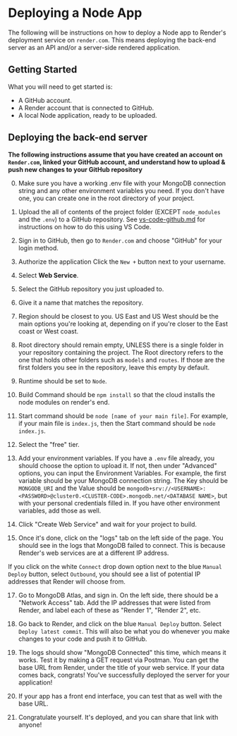 # Deploying a Node App

The following will be instructions on how to deploy a Node app to Render's deployment service on `render.com`. This means deploying the back-end server as an API and/or a server-side rendered application.

## Getting Started

What you will need to get started is:

- A GitHub account.
- A Render account that is connected to GitHub.
- A local Node application, ready to be uploaded.

## Deploying the back-end server

**The following instructions assume that you have created an account on `Render.com`, linked your GitHub account, and understand how to upload & push new changes to your GitHub repository**

0. Make sure you have a working .env file with your MongoDB connection string and any other environment variables you need. If you don't have one, you can create one in the root directory of your project.

1. Upload the all of contents of the project folder (EXCEPT `node_modules` and the `.env`) to a GitHub repository. See [vs-code-github.md](./vs-code-github.md) for instructions on how to do this using VS Code.

2. Sign in to GitHub, then go to `Render.com` and choose "GitHub" for your login method.

3. Authorize the application Click the `New +` button next to your username.

4. Select **Web Service**.

5. Select the GitHub repository you just uploaded to.

6. Give it a name that matches the repository.

7. Region should be closest to you. US East and US West should be the main options you're looking at, depending on if you're closer to the East coast or West coast.

8. Root directory should remain empty, UNLESS there is a single folder in your repository containing the project. The Root directory refers to the one that holds other folders such as `models` and `routes`. If those are the first folders you see in the repository, leave this empty by default.

9. Runtime should be set to `Node`.

11. Build Command should be `npm install` so that the cloud installs the node modules on render's end.

12. Start command should be `node [name of your main file]`. For example, if your main file is `index.js`, then the Start command should be `node index.js`.

13. Select the "free" tier.

14. Add your environment variables. If you have a `.env` file already, you should choose the option to upload it. If not, then under "Advanced" options, you can input the Environment Variables. For example, the first variable should be your MongoDB connection string. The Key should be `MONGODB_URI` and the Value should be `mongodb+srv://<USERNAME>:<PASSWORD>@cluster0.<CLUSTER-CODE>.mongodb.net/<DATABASE NAME>`, but with your personal credentials filled in. If you have other environment variables, add those as well.

15. Click "Create Web Service" and wait for your project to build.

16. Once it's done, click on the "logs" tab on the left side of the page. You should see in the logs that MongoDB failed to connect. This is because Render's web services are at a different IP address.

If you click on the white `Connect` drop down option next to the blue `Manual Deploy` button, select `Outbound`, you should see a list of potential IP addresses that Render will choose from.

17. Go to MongoDB Atlas, and sign in. On the left side, there should be a "Network Access" tab. Add the IP addresses that were listed from Render, and label each of these as "Render 1", "Render 2", etc.

18. Go back to Render, and click on the blue `Manual Deploy` button. Select `Deploy latest commit`. This will also be what you do whenever you make changes to your code and push it to GitHub.

19. The logs should show "MongoDB Connected" this time, which means it works. Test it by making a GET request via Postman. You can get the base URL from Render, under the title of your web service. If your data comes back, congrats! You've successfully deployed the server for your application!

20. If your app has a front end interface, you can test that as well with the base URL.

21. Congratulate yourself. It's deployed, and you can share that link with anyone!

